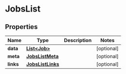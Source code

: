 

# JobsList


## Properties

| Name | Type | Description | Notes |
|------------ | ------------- | ------------- | -------------|
|**data** | [**List&lt;Job&gt;**](Job.md) |  |  [optional] |
|**meta** | [**JobsListMeta**](JobsListMeta.md) |  |  [optional] |
|**links** | [**JobsListLinks**](JobsListLinks.md) |  |  [optional] |



